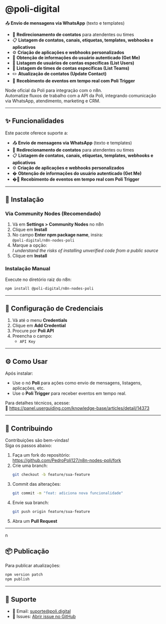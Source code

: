 # @poli-digital
📤 **Envio de mensagens via WhatsApp** (texto e templates)  
- 🔁 **Redirecionamento de contatos** para atendentes ou times  
- 📋 **Listagem de contatos, canais, etiquetas, templates, webhooks e aplicativos**  
- ⚙️ **Criação de aplicações e webhooks personalizados**  
- 👤 **Obtenção de informações do usuário autenticado (Get Me)**
- 👥 **Listagem de usuários de contas específicas (List Users)**
- 🏢 **Listagem de times de contas específicas (List Teams)**
- ✏️ **Atualização de contatos (Update Contact)**
- 📡 **Recebimento de eventos em tempo real com Poli Trigger**

Node oficial da Poli para integração com o n8n.  
Automatize fluxos de trabalho com a API da Poli, integrando comunicação via WhatsApp, atendimento, marketing e CRM.

---

## ✨ Funcionalidades

Este pacote oferece suporte a:

- 📤 **Envio de mensagens via WhatsApp** (texto e templates)  
- 🔁 **Redirecionamento de contatos** para atendentes ou times  
- 📋 **Listagem de contatos, canais, etiquetas, templates, webhooks e aplicativos**  
- ⚙️ **Criação de aplicações e webhooks personalizados**  
- � **Obtenção de informações do usuário autenticado (Get Me)**
- �📡 **Recebimento de eventos em tempo real com Poli Trigger**

---

## 🚀 Instalação

### Via Community Nodes (Recomendado)

1. Vá em **Settings > Community Nodes** no n8n  
2. Clique em **Install**  
3. No campo **Enter npm package name**, insira:  
   `@poli-digital/n8n-nodes-poli`  
4. Marque a opção:  
   *I understand the risks of installing unverified code from a public source*  
5. Clique em **Install**

### Instalação Manual

Execute no diretório raiz do n8n:

```bash
npm install @poli-digital/n8n-nodes-poli
```

---

## 🔐 Configuração de Credenciais

1. Vá até o menu **Credentials**  
2. Clique em **Add Credential**  
3. Procure por **Poli API**  
4. Preencha o campo:  
   - `API Key`

---

## ⚙️ Como Usar

Após instalar:

- Use o nó **Poli** para ações como envio de mensagens, listagens, aplicações, etc.  
- Use o **Poli Trigger** para receber eventos em tempo real.

Para detalhes técnicos, acesse:  
🔗 https://panel.userguiding.com/knowledge-base/articles/detail/14373

---

## 🤝 Contribuindo

Contribuições são bem-vindas!  
Siga os passos abaixo:

1. Faça um fork do repositório:  
   https://github.com/PedroPoli127/n8n-nodes-poli/fork  
2. Crie uma branch:  
   ```bash
   git checkout -b feature/sua-feature
   ```  
3. Commit das alterações:  
   ```bash
   git commit -m "feat: adiciona nova funcionalidade"
   ```  
4. Envie sua branch:  
   ```bash
   git push origin feature/sua-feature
   ```  
5. Abra um **Pull Request**

---
n
## 📦 Publicação

Para publicar atualizações:

```bash
npm version patch
npm publish
```



---

## 💬 Suporte

- 📧 Email: suporte@poli.digital  
- 🐛 Issues: [Abrir issue no GitHub](https://github.com/PedroPoli127/n8n-nodes-poli/issues)
